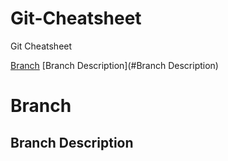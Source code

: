 # Git-Cheatsheet
Git Cheatsheet

[Branch](#Branch)
  [Branch Description](#Branch Description)

# Branch
## Branch Description



